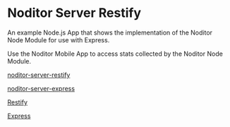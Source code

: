 # Noditor Server Restify

An example Node.js App that shows the implementation of the Noditor Node Module
for use with Express.

Use the Noditor Mobile App to access stats collected by the Noditor Node Module.


   [noditor-server-restify](https://github.com/WyomingSoftware/noditor-server-restify)

   [noditor-server-express](https://github.com/WyomingSoftware/noditor-server-express)

   [Restify](http://www.restify.com/)

   [Express](http://www.expressjs.com/)
